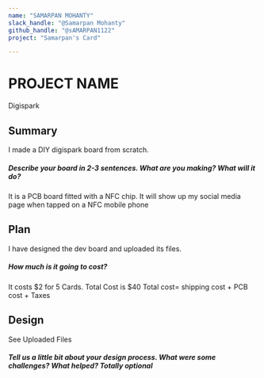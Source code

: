 ```yaml
---
name: "SAMARPAN MOHANTY"
slack_handle: "@Samarpan Mohanty"
github_handle: "@sAMARPAN1122"
project: "Samarpan's Card"

---
```


# PROJECT NAME
Digispark
## Summary
I made a DIY digispark board from scratch.
##### Describe your board in 2-3 sentences. What are you making? What will it do?
It is a PCB board fitted with a NFC chip. It will show up my social media page when tapped on a NFC mobile phone

## Plan
I have designed the dev board and uploaded its files.
##### How much is it going to cost?
It costs $2 for 5 Cards.
Total Cost is $40
Total cost= shipping cost + PCB cost + Taxes

## Design
See Uploaded Files
##### Tell us a little bit about your design process. What were some challenges? What helped? ***Totally optional***
